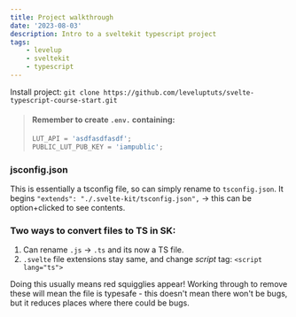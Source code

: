 ```yaml
---
title: Project walkthrough
date: '2023-08-03'
description: Intro to a sveltekit typescript project
tags:
    - levelup
    - sveltekit
    - typescript
---
```


Install project: `git clone https://github.com/leveluptuts/svelte-typescript-course-start.git`

> #### Remember to create `.env.` containing:
>
> ```javascript
> LUT_API = 'asdfasdfasdf';
> PUBLIC_LUT_PUB_KEY = 'iampublic';
> ```

### jsconfig.json

This is essentially a tsconfig file, so can simply rename to `tsconfig.json`.
It begins `"extends": "./.svelte-kit/tsconfig.json",` -> this can be option+clicked to see contents.

### Two ways to convert files to TS in SK:

1. Can rename `.js` -> `.ts` and its now a TS file.
2. `.svelte` file extensions stay same, and change _script_ tag: `<script lang="ts">`

Doing this usually means red squigglies appear! Working through to remove these will mean the file is typesafe - this doesn't mean there won't be bugs, but it reduces places where there could be bugs.
